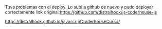 Tuve problemas con el deploy. Lo subi a github de nuevo y pudo deployar correctamente
link original:https://github.com/distralhook/js-coderhouse-js

https://distralhook.github.io/javascriptCoderhouseCurso/

